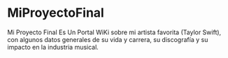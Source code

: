 # MiProyectoFinal
Mi Proyecto Final Es Un Portal WiKi sobre mi artista favorita (Taylor Swift), 
con algunos datos generales de su vida y carrera, su discografía y su impacto
en la industria musical.